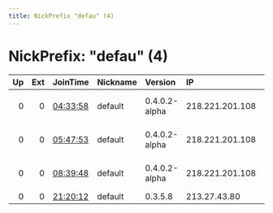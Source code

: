 ```yaml
---
title: NickPrefix "defau" (4)
---
```


# NickPrefix: "defau" (4)

|   Up |   Ext | JoinTime                                                                                            | Nickname   | Version       | IP              | AS                               | CC   |   ORp |   Dirp | OS      | Contact   |   eFamMembers |
|-----:|------:|:----------------------------------------------------------------------------------------------------|:-----------|:--------------|:----------------|:---------------------------------|:-----|------:|-------:|:--------|:----------|--------------:|
|    0 |     0 | [04:33:58](https://metrics.torproject.org/rs.html#details/8599EDBFD200E0F2A6E8C9A948D210547C79DE3B) | default    | 0.4.0.2-alpha | 218.221.201.108 | So-net Entertainment Corporation | jp   | 50936 |      0 | Windows | None      |             1 |
|    0 |     0 | [05:47:53](https://metrics.torproject.org/rs.html#details/884A5A5BF1660C5264BB76629267969B39EB00F5) | default    | 0.4.0.2-alpha | 218.221.201.108 | So-net Entertainment Corporation | jp   | 50936 |      0 | Windows | None      |             1 |
|    0 |     0 | [08:39:48](https://metrics.torproject.org/rs.html#details/7F5CB9F461BF2DD10D32CB6B5B88C9E39B690842) | default    | 0.4.0.2-alpha | 218.221.201.108 | So-net Entertainment Corporation | jp   | 50936 |      0 | Windows | None      |             1 |
|    0 |     0 | [21:20:12](https://metrics.torproject.org/rs.html#details/ABE537BAE53AC82626B68358F9DD4A724CA15D60) | default    | 0.3.5.8       | 213.27.43.80    | MTS PJSC                         | ru   |   443 |   9030 | Windows | None      |             1 |
